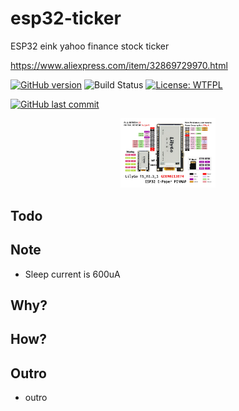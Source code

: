 # esp32-ticker

ESP32 eink yahoo finance stock ticker

https://www.aliexpress.com/item/32869729970.html

[![GitHub version](https://img.shields.io/github/v/release/ldab/esp32-ticker?include_prereleases)](https://github.com/ldab/esp32-ticker/releases/latest)
![Build Status](https://github.com/ldab/esp32-ticker/actions/workflows/workflow.yml/badge.svg)
[![License: WTFPL](http://www.wtfpl.net/wp-content/uploads/2012/12/wtfpl-badge-2.png)](https://github.com/ldab/esp32-ticker/blob/master/LICENSE)

[![GitHub last commit](https://img.shields.io/github/last-commit/ldab/esp32-ticker.svg?style=social)](https://github.com/ldab/esp32-ticker)

<p align="center">
  <img src="docs/dev_board_pinout.png" width="30%">
</p>

## Todo

## Note

- Sleep current is 600uA

## Why?

## How?

## Outro

- outro
